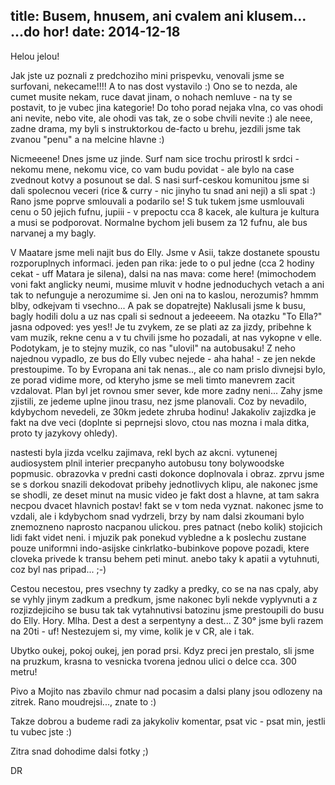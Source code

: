 title: Busem, hnusem, ani cvalem ani klusem... ...do hor!
date: 2014-12-18
---

Helou jelou!

Jak jste uz poznali z predchoziho mini prispevku, venovali jsme se surfovani, nekecame!!!! A to nas dost vystavilo :) Ono se to nezda, ale cumet musite nekam, ruce davat jinam, o nohach nemluve - na ty se postavit, to je vubec jina kategorie! Do toho porad nejaka vlna, co vas ohodi ani nevite, nebo vite, ale ohodi vas tak, ze o sobe chvili nevite :) ale neee, zadne drama, my byli s instruktorkou de-facto u brehu, jezdili jsme tak zvanou "penu" a na melcine hlavne :)

Nicmeeene! Dnes jsme uz jinde. Surf nam sice trochu prirostl k srdci - nekomu mene, nekomu vice, co vam budu povidat - ale bylo na case zvednout kotvy a posunout se dal. S nasi surf-ceskou komunitou jsme si dali spolecnou veceri (rice & curry - nic jinyho tu snad ani neji) a sli spat :) Rano jsme poprve smlouvali a podarilo se! S tuk tukem jsme usmlouvali cenu o 50 jejich fufnu, jupiii - v prepoctu cca 8 kacek, ale kultura je kultura a musi se podporovat. Normalne bychom jeli busem za 12 fufnu, ale bus narvanej a my bagly.

V Maatare jsme meli najit bus do Elly. Jsme v Asii, takze dostanete spoustu rozporuplnych informaci. jeden pan rika: jede to o pul jedne (cca 2 hodiny cekat - uff Matara je silena), dalsi na nas mava: come here! (mimochodem voni fakt anglicky neumi, musime mluvit v hodne jednoduchych vetach a ani tak to nefunguje a nerozumime si. Jen oni na to kaslou, nerozumis? hmmm blby, odkejvam ti vsechno... A pak se dopatrejte) Naklusali jsme k busu, bagly hodili dolu a uz nas cpali si sednout a jedeeeem. Na otazku "To Ella?" jasna odpoved: yes yes!! 
Je tu zvykem, ze se plati az za jizdy, pribehne k vam muzik, rekne cenu a v tu chvili jsme ho pozadali, at nas vykopne v elle. Podotykam, je to stejny muzik, co nas "ulovil" na autobusaku! Z neho najednou vypadlo, ze bus do Elly vubec nejede - aha haha! - ze jen nekde prestoupime. To by Evropana ani tak nenas.., ale co nam prislo divnejsi bylo, ze porad vidime more, od kteryho jsme se meli timto manevrem zacit vzdalovat. Plan byl jet rovnou smer sever, kde more zadny neni... Zahy jsme zjistili, ze jedeme uplne jinou trasu, nez jsme planovali. Coz by nevadilo, kdybychom nevedeli, ze 30km jedete zhruba hodinu! Jakakoliv zajizdka je fakt na dve veci (doplnte si peprnejsi slovo, ctou nas mozna i mala ditka, proto ty jazykovy ohledy).

nastesti byla jizda vcelku zajimava, rekl bych az akcni. vytunenej audiosystem plnil interier precpanyho autobusu tony bolywoodske popmusic. obrazovka v predni casti dokonce doplnovala i obraz. zprvu jsme se s dorkou snazili dekodovat pribehy jednotlivych klipu, ale nakonec jsme se shodli, ze deset minut na music video je fakt dost a hlavne, at tam sakra necpou dvacet hlavnich postav! fakt se v tom neda vyznat. nakonec jsme to vzdali, ale i kdybychom snad vydrzeli, brzy by nam dalsi zkoumani bylo znemozneno naprosto nacpanou ulickou. pres patnact (nebo kolik) stojicich lidi fakt videt neni. i mjuzik pak ponekud vybledne a k poslechu zustane pouze uniformni indo-asijske cinkrlatko-bubinkove popove pozadi, ktere cloveka privede k transu behem peti minut. anebo taky k apatii a vytuhnuti, coz byl nas pripad... ;-)

Cestou necestou, pres vsechny ty zadky a predky, co se na nas cpaly, aby se vyhly jinym zadkum a predkum, jsme nakonec byli nekde vyplyvnuti a z rozjizdejiciho se busu tak tak vytahnutivsi batozinu jsme prestoupili do busu do Elly. Hory. Mlha. Dest a dest a serpentyny a dest... Z 30° jsme byli razem na 20ti - uf! Nestezujem si, my vime, kolik je v CR, ale i tak. 

Ubytko oukej, pokoj oukej, jen porad prsi. Kdyz preci jen prestalo, sli jsme na pruzkum, krasna to vesnicka tvorena jednou ulici o delce cca. 300 metru!

Pivo a Mojito nas zbavilo chmur nad pocasim a dalsi plany jsou odlozeny na zitrek. Rano moudrejsi..., znate to :)

Takze dobrou a budeme radi za jakykoliv komentar, psat vic - psat min, jestli tu vubec jste :)

Zitra snad dohodime dalsi fotky ;)

DR
